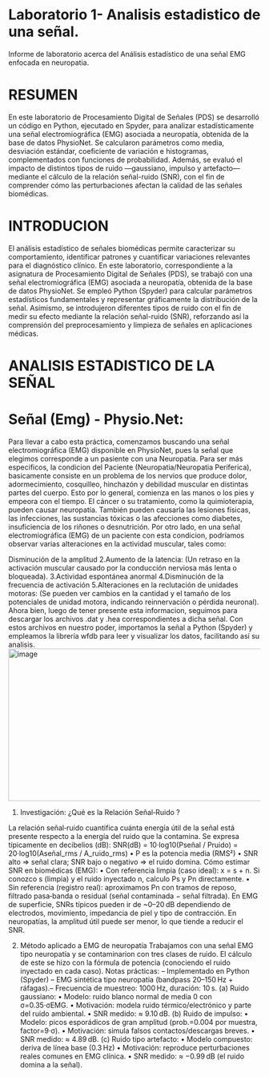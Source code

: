 # Laboratorio 1- Analisis estadistico de una señal.
Informe de laboratorio acerca del Análisis estadístico de una señal EMG enfocada en neuropatia.
# RESUMEN
En este laboratorio de Procesamiento Digital de Señales (PDS) se desarrolló un código en Python, ejecutado en Spyder, para analizar estadísticamente una señal electromiográfica (EMG) asociada a neuropatía, obtenida de la base de datos PhysioNet. Se calcularon parámetros como media, desviación estándar, coeficiente de variación e histogramas, complementados con funciones de probabilidad. Además, se evaluó el impacto de distintos tipos de ruido —gaussiano, impulso y artefacto— mediante el cálculo de la relación señal-ruido (SNR), con el fin de comprender cómo las perturbaciones afectan la calidad de las señales biomédicas.

# INTRODUCION 
El análisis estadístico de señales biomédicas permite caracterizar su comportamiento, identificar patrones y cuantificar variaciones relevantes para el diagnóstico clínico. En este laboratorio, correspondiente a la asignatura de Procesamiento Digital de Señales (PDS), se trabajó con una señal electromiográfica (EMG) asociada a neuropatía, obtenida de la base de datos PhysioNet. Se empleó Python (Spyder) para calcular parámetros estadísticos fundamentales y representar gráficamente la distribución de la señal. Asimismo, se introdujeron diferentes tipos de ruido con el fin de medir su efecto mediante la relación señal-ruido (SNR), reforzando así la comprensión del preprocesamiento y limpieza de señales en aplicaciones médicas.


# ANALISIS ESTADISTICO DE LA SEÑAL
# Señal (Emg) - Physio.Net:

Para llevar a cabo esta práctica, comenzamos buscando una señal electromiográfica (EMG) disponible en PhysioNet, pues la señal que elegimos corresponde a un pasiente con una Neuropatia. Para ser más especificos, la condicion del Paciente (Neuropatia/Neuropatia Periferica), basicamente consiste en un problema de los nervios que produce dolor, adormecimiento, cosquilleo, hinchazón y debilidad muscular en distintas partes del cuerpo. Esto por lo general, comienza en las manos o los pies y empeora con el tiempo. El cáncer o su tratamiento, como la quimioterapia, pueden causar neuropatía. También pueden causarla las lesiones físicas, las infecciones, las sustancias tóxicas o las afecciones como diabetes, insuficiencia de los riñones o desnutrición. Por otro lado, en una señal electromiográfica (EMG) de un paciente con esta condicion, podríamos observar varias alteraciones en la actividad muscular, tales como:

Disminución de la amplitud
2.Aumento de la latencia: (Un retraso en la activación muscular causado por la conducción nerviosa más lenta o bloqueada).
3.Actividad espontánea anormal
4.Disminución de la frecuencia de activación
5.Alteraciones en la reclutación de unidades motoras: (Se pueden ver cambios en la cantidad y el tamaño de los potenciales de unidad motora, indicando reinnervación o pérdida neuronal).
Ahora bien, luego de tener presente esta informacion, seguimos para descargar los archivos .dat y .hea correspondientes a dicha señal. Con estos archivos en nuestro poder, importamos la señal a Python (Spyder) y empleamos la librería wfdb para leer y visualizar los datos, facilitando así su analisis.
<img width="549" height="304" alt="image" src="https://github.com/user-attachments/assets/00082e8e-b63a-4029-8a97-c5b9138c7177" />


1) Investigación: ¿Qué es la Relación Señal‑Ruido ?
   
La relación señal‑ruido  cuantifica cuánta energía útil de la señal está presente respecto a la energía del ruido que la contamina. Se expresa típicamente en decibelios (dB):
SNR(dB) = 10·log10(Pseñal / Pruido) = 20·log10(Aseñal_rms / A_ruido_rms)
• P es la potencia media (RMS²)
• SNR alto ⇒ señal clara; SNR bajo o negativo ⇒ el ruido domina.
Cómo estimar SNR en biomédicas (EMG):
• Con referencia limpia (caso ideal): x = s + n. Si conozco s (limpia) y el ruido inyectado n, calculo Ps y Pn directamente.
• Sin referencia (registro real): aproximamos Pn con tramos de reposo, filtrado pasa‑banda o residual (señal contaminada − señal filtrada).
En EMG de superficie, SNRs típicos pueden ir de ~0–20 dB dependiendo de electrodos, movimiento, impedancia de piel y tipo de contracción. En neuropatías, la amplitud útil puede ser menor, lo que tiende a reducir el SNR.


2) Método  aplicado a EMG de neuropatía
Trabajamos  con una señal EMG tipo neuropatía y se  contaminarion con tres clases de ruido. El cálculo de este se hizo con la fórmula de potencia (conociendo el ruido inyectado en cada caso).
Notas prácticas:
– Implementado en Python (Spyder) 
– EMG sintética tipo neuropatía (bandpass 20–150 Hz + ráfagas).– Frecuencia de muestreo: 1000 Hz, duración: 10 s.
(a) Ruido gaussiano:
• Modelo: ruido blanco normal de media 0 con σ=0.35·σEMG.
• Motivación: modela ruido térmico/electrónico y parte del ruido ambiental.
• SNR medido: ≈ 9.10 dB.
(b) Ruido de impulso:
• Modelo: picos esporádicos de gran amplitud (prob.=0.004 por muestra, factor=9·σ).
• Motivación: simula falsos contactos/descargas breves.
• SNR medido: ≈ 4.89 dB.
(c) Ruido tipo artefacto:
• Modelo compuesto: deriva de línea base (0.3 Hz)
• Motivación: reproduce perturbaciones reales comunes en EMG clínica.
• SNR medido: ≈ −0.99 dB (el ruido domina a la señal).



